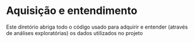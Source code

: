 # Aquisição e entendimento

Este diretório abriga todo o código usado para adquirir e entender (através de análises exploratórias) os dados utilizados no projeto